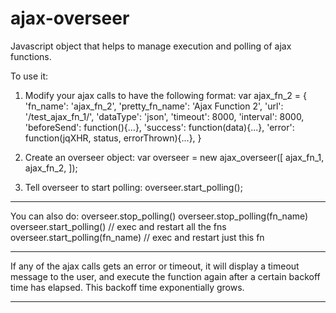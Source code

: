 ajax-overseer
=============

Javascript object that helps to manage execution and polling of ajax functions.

To use it:
1) Modify your ajax calls to have the following format:
    var ajax_fn_2 = {
        'fn_name': 'ajax_fn_2',
        'pretty_fn_name': 'Ajax Function 2',
        'url': '/test_ajax_fn_1/',
        'dataType': 'json',
        'timeout': 8000,
        'interval': 8000,
        'beforeSend': function(){...},
        'success': function(data){...},
        'error': function(jqXHR, status, errorThrown){...},
    }

2) Create an overseer object:
var overseer = new ajax_overseer([
            ajax_fn_1,
            ajax_fn_2,
        ]);

3) Tell overseer to start polling:
overseer.start_polling();

------------------

You can also do:
overseer.stop_polling()
overseer.stop_polling(fn_name)
overseer.start_polling()   // exec and restart all the fns
overseer.start_polling(fn_name)   // exec and restart just this fn


-----------------

If any of the ajax calls gets an error or timeout, it will display a timeout message to the user, and execute the function again after a certain backoff time has elapsed. This backoff time exponentially grows.

------------------
